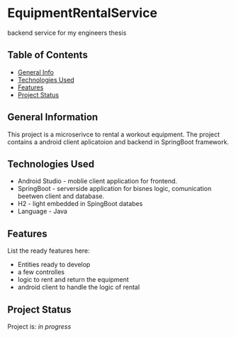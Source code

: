 # EquipmentRentalService
backend service for my engineers thesis



## Table of Contents
* [General Info](#general-information)
* [Technologies Used](#technologies-used)
* [Features](#features)
* [Project Status](#project-status)


## General Information
This project is a microserivce to rental a workout equipment.
The project contains a android client aplicatoion and backend in SpringBoot framework.

## Technologies Used
- Android Studio - moblie client application for frontend.
- SpringBoot - serverside application for bisnes logic, comunication beetwen client and database. 
- H2 - light embedded in SpingBoot databes 
- Language - Java

## Features
List the ready features here:
- Entities ready to develop 
- a few controlles 
- logic to rent and return the equipment
- android client to handle the logic of rental


## Project Status
Project is: _in progress_


